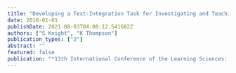 ```yaml
---
title: "Developing a Text-Integration Task for Investigating and Teaching Interdisciplinarity in Science Teams"
date: 2018-01-01
publishDate: 2021-08-03T04:08:12.541682Z
authors: ["S Knight", "K Thompson"]
publication_types: ["2"]
abstract: ""
featured: false
publication: "*13th International Conference of the Learning Sciences: Rethinking Learning …*"
---
```


